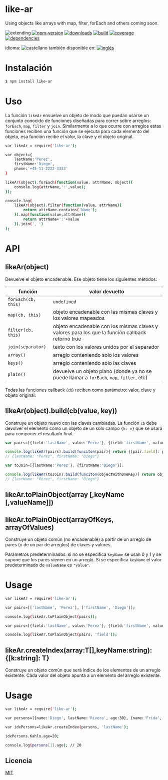 <!--multilang v0 es:LEEME.md en:README.md -->
# like-ar
<!--lang:es-->
Using objects like arrays with map, filter, forEach and others coming soon.
<!--lang:en--]
Using objects like arrays with map, filter, forEach and others coming soon.

[!--lang:*-->

<!-- cucardas -->
![extending](https://img.shields.io/badge/stability-extending-orange.svg)
[![npm-version](https://img.shields.io/npm/v/like-ar.svg)](https://npmjs.org/package/like-ar)
[![downloads](https://img.shields.io/npm/dm/like-ar.svg)](https://npmjs.org/package/like-ar)
[![build](https://img.shields.io/travis/codenautas/like-ar/master.svg)](https://travis-ci.org/codenautas/like-ar)
[![coverage](https://img.shields.io/coveralls/codenautas/like-ar/master.svg)](https://coveralls.io/r/codenautas/like-ar)
[![dependencies](https://img.shields.io/david/codenautas/like-ar.svg)](https://david-dm.org/codenautas/like-ar)


<!--multilang buttons-->

idioma: ![castellano](https://raw.githubusercontent.com/codenautas/multilang/master/img/lang-es.png)
también disponible en:
[![inglés](https://raw.githubusercontent.com/codenautas/multilang/master/img/lang-en.png)](README.md)

<!--lang:es-->
# Instalación
<!--lang:en--]
# Install
[!--lang:*-->
```sh
$ npm install like-ar
```

<!--lang:es-->
# Uso

La función `likeAr` envuelve un objeto de modo que puedan usarse un
conjunto conocido de funciones diseñadas para correr sobre arreglos: 
`forEach`, `map`, `filter` y `join`. Similarmente a lo que ocurre con arreglos 
estas funciones reciben una función que se ejecuta para cada elemento del objeto,
esa función recibe el valor, la clave y el objeto original.

<!--lang:en--]
# Usage

The function `likeAr` wraps an object. The wraped object can be used like an array 
with some array functions: `forEach`, `map`, `filter` y `join`. 

These functions receive a callback in the same way that the array version does. 

[!--lang:*-->
```sh
var likeAr = require('like-ar');

var object={
    lastName:'Perez',
    firstName:'Diego',
    phone:'+45-11-2222-3333'
}

likeAr(object).forEach(function(value, attrName, object){
    console.log(attrName,':',value);
});

console.log(
    likeAr(object).filter(function(value, attrName){
        return attrName.contains('Name');
    }).map(function(value,attrName){
        return attrName+':'+value
    }).join(', ')
);

```

<!--lang:*-->
# API

## likeAr(object)
<!--lang:es-->
Devuelve el objeto encadenable. Ese objeto tiene los siguientes métodos:

función             | valor devuelto
--------------------|--------------------
`forEach(cb, this)` | `undefined`
`map(cb, this)`     | objeto encadenable con las mismas claves y los valores mapeados
`filter(cb, this)`  | objeto encadenable con los mismas claves y valores para los que la función callback retornó true
`join(separator)`   | texto con los valores unidos por el separador
`array()`           | arreglo conteniendo solo los valores
`keys()`            | arreglo conteniendo solo las claves
`plain()`           | devuelve un objeto plano (donde ya no se puede llamar a `forEach`, `map`, `filter`, etc)

Todas las funciones callback (`cb`) reciben como parámetro: valor, clave y objeto original. 

<!--lang:en--]
The callback functions receive these parameters: `value`, `key` and the original object.
The functions that in the Array case returns Arrays returns a chainable object.

function            | returned value
--------------------|--------------------
`forEach(cb, this)` | `undefined`
`map(cb, this)`     | chainable object with the same keys and the value mapeds
`filter(db, this)`  | chainable object with the same keys and values for only that key/value that returns true in the callback function
`join(separator)`   | string with the join of the values
`array()`           | array of values
`keys()`            | array of keys
`plain()`           | plain object without likeAr functions

[!--lang:*-->

## likeAr(object).build(cb(value, key))
<!--lang:es-->
Construye un objeto nuevo con las claves cambiadas. 
La función `cb` debe devolver el elemento como un objeto de un solo campo `{k: v}` que se usará para componer el resultado final. 

<!--lang:en--]
Builds a new object with new keys. 

The callback function must return a `{key: value}` object to compose the final result. 
[!--lang:*-->

```ts
var pairs=[{field:'lastName', value:'Perez'}, {field:'firstName', value:'Diego'}];

console.log(likeAr(pairs).build(funciton(pair){ return {[pair.field]: pair.value}; ));
// {lastName: "Perez", firstName: "Diego"}

var toJoin=[{lastName:'Perez'}, {firstName:'Diego'}];

console.log(likeAr(toJoin).build(funciton(objectWithOneKey){ return objectWithOneKey; ));
// {lastName: "Perez", firstName: "Diego"}

```

## likeAr.toPlainObject(array [,keyName [,valueName]])
## likeAr.toPlainObject(arrayOfKeys, arrayOfValues)

<!--lang:es-->
Construye un objeto común (no encadenable) a partir de un arreglo de pares (o de un par de arreglos) de claves y valores. 

Parámetros predeterminados: si no se especifica `keyName` se usan 0 y 1 y se supone que los pares vienen en un arreglo. 
Si se especifica `keyName` el valor predeterminado de `valueName` es `"value"`.


<!--lang:en--]
Returns a plain object from an array of pairs (or a pair of arrays) of key/values. 

Default values: `0` and `1` if `keyName` is not set. `"value"` for `valueName` if `keyName` is set.

[!--lang:*-->
# Usage

```sh
var likeAr = require('like-ar');

var pairs=[['lastName', 'Perez'], ['firstName', 'Diego']];

console.log(likeAr.toPlainObject(pairs));

var pairs=[{field:'lastName', value:'Perez'}, {field:'firstName', value:'Diego'}];

console.log(likeAr.toPlainObject(pairs, 'field'));
```

## likeAr.createIndex(array:T[],keyName:string):{[k:string]: T}

<!--lang:es-->
Construye un objeto común que será índice de los elementos de un arreglo existente. 
Cada valor del objeto apunta a un elemento del arreglo existente.

<!--lang:en--]
Returns a plain object containing the same element indexed by keyName

[!--lang:*-->
# Usage

```sh
var likeAr = require('like-ar');

var persons=[{name:'Diego', lastName:'Rivera', age:30}, {name:'Frida', lastName:'Kahlo'}];

var idxPersons=likeAr.createIndex(persons, 'lastName');

idxPersons.Kahlo.age=20;

console.log(persons[1].age); // 20
```

<!--lang:es-->
## Licencia
<!--lang:en--]
## License
[!--lang:*-->
  
[MIT](LICENSE)

